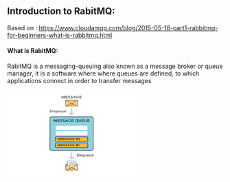 ## Introduction to RabitMQ:
Based on : https://www.cloudamqp.com/blog/2015-05-18-part1-rabbitmq-for-beginners-what-is-rabbitmq.html

#### What is RabitMQ:

RabitMQ is a messaging-queuing also known as a message broker or queue manager, it is a software where where queues are defined, to which
applications connect in order to transfer messages

<img src="docs/message-queue-small.png" width="300" height="200">
